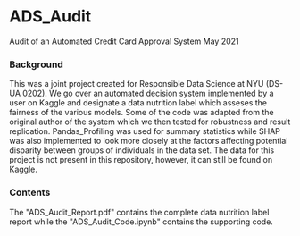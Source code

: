 # ADS_Audit
Audit of an Automated Credit Card Approval System May 2021

### Background
This was a joint project created for Responsible Data Science at NYU (DS-UA 0202).
We go over an automated decision system implemented by a user on Kaggle and designate a data nutrition label which asseses the fairness of the various models. Some of the code was adapted from the original author of the system which we then tested for robustness and result replication. Pandas_Profiling was used for summary statistics while SHAP was also implemented to look more closely at the factors affecting potential disparity between groups of individuals in the data set. The data for this project is not present in this repository, however, it can still be found on Kaggle. 

### Contents
The "ADS_Audit_Report.pdf" contains the complete data nutrition label report while the "ADS_Audit_Code.ipynb" contains the supporting code.
